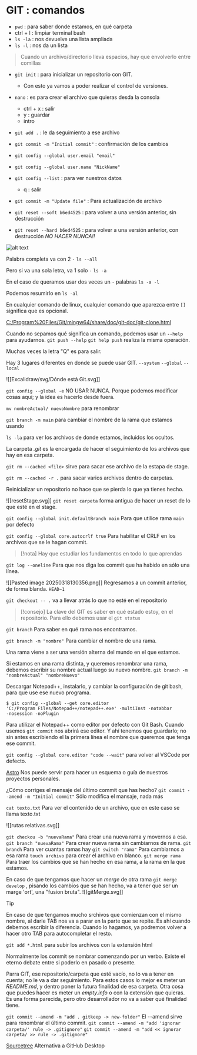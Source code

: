 # GIT : comandos

- `pwd` : para saber donde estamos, en qué carpeta
- ctrl + l : limpiar terminal bash
- `ls -la` : nos devuelve una lista ampliada
- `ls -l` : nos da un lista

> Cuando un archivo/directorio lleva espacios, hay que envolverlo entre comillas

- `git init` : para inicializar un repositorio con GIT.
	- Con esto ya vamos a poder realizar el control de versiones.
- `nano` : es para crear el archivo que quieras desda la consola
	- ctrl + x : salir
	- y : guardar
	- intro  

- `git add .` : le da seguimiento a ese archivo

- `git commit -m "Initial commit"` : confirmación de los cambios

- `git config --global user.email "email"`

- `git config --global user.name "NickName"`

- `git config --list` : para ver nuestros datos
	- q : salir

- `git commit -m "Update file"` : Para actualización de archivo

- `git reset --soft b6ed4525` : para volver a una versión anterior, sin destrucción

- `git reset --hard b6ed4525` : para volver a una versión anterior, con destrucción *NO HACER NUNCA!!*

![alt text](git.svg)

Palabra completa va con 2 `-`
`ls --all`

Pero si va una sola letra, va 1 solo `-`
`ls -a`

En el caso de queramos usar dos veces un `-` palabras
`ls -a -l`

Podemos resumirlo en 
`ls -al`

En cualquier comando de linux, cualquier comando que aparezca entre `[]` significa que es opcional.

[C:/Program%20Files/Git/mingw64/share/doc/git-doc/git-clone.html](file:///C:/Program%20Files/Git/mingw64/share/doc/git-doc/git-clone.html)

Cuando no sepamos qué significa un comando, podemos usar un `--help` para ayudarnos. 
`git push --help`
`git help push` realiza la misma operación.

Muchas veces la letra "Q" es para salir.

Hay 3 lugares diferentes en donde se puede usar GIT. `--system` `--global` `--local`

![[Excalidraw/svg/Dónde está Git.svg]]

`git config --global -e` NO USAR NUNCA. Porque podemos modificar cosas aquí;  y la idea es hacerlo desde fuera.

`mv nombreActual/ nuevoNombre` para renombrar

`git branch -m main` para cambiar el nombre de la rama que estamos usando

`ls -la` para ver los archivos de donde estamos, incluidos los ocultos.

La carpeta *.git* es la encargada de hacer el seguimiento de los archivos que hay en esa carpeta.

`git rm --cached <file>` sirve para sacar ese archivo de la estapa de stage.

`git rm --cached -r .` para sacar varios archivos dentro de carpetas.

Reinicializar un repositorio no hace que se pierda lo que ya tienes hecho.


![[resetStage.svg]]
`git reset carpeta`  forma antigua de hacer un reset de lo que esté en el stage.

`git config --global init.defaultBranch main` Para que utilice rama `main` por defecto

`git config --global core.autocrlf true` Para habilitar el CRLF en los archivos que se le hagan commit.

> [!nota]
> Hay que estudiar los fundamentos en todo lo que aprendas

`git log --oneline` Para que nos diga los commit que ha habido en sólo una línea.

![[Pasted image 20250318130356.png]]
Regresamos a un commit anterior, de forma blanda. `HEAD~1`

`git checkout -- .` va a llevar atrás lo que no esté en el repositorio

> [!consejo]
> La clave del GIT es saber en qué estado estoy, en el repositorio.
> Para ello debemos usar el `git status`

`git branch` Para saber en qué rama nos encontramos.

`git branch -m "nombre"` Para cambiar el nombre de una rama.

Una rama viene a ser una versión alterna del mundo en el que estamos.

Si estamos en una rama distinta, y queremos renombrar una rama, debemos escribir su nombre actual luego su nuevo nombre. `git branch -m "nombreActual" "nombreNuevo"`

Descargar Notepad++, instalarlo, y cambiar la configuración de git bash, para que use ese nuevo programa.

```
$ git config --global --get core.editor
'C:/Program Files/Notepad++/notepad++.exe' -multiInst -notabbar
-nosession -noPlugin
```
Para utilizar el Notepad++ como editor por defecto con Git Bash. Cuando usemos `git commit` nos abrirá ese editor. Y ahí tenemos que guardarlo; no sin antes escribiendo el la primera línea el nombre que queremos que tenga ese commit.

`git config --global core.editor "code --wait"` para volver al VSCode por defecto.

[Astro](https://astro.build/) Nos puede servir para hacer un esquema o guía de nuestros proyectos personales.

¿Cómo corriges el mensaje del último commit que has hecho?
`git commit --amend -m "Initial commit"` Sólo modifica el mansaje, nada más


`cat texto.txt` Para ver el contenido de un archivo, que en este caso se llama texto.txt

![[rutas relativas.svg]]

`git checkou -b "nuevaRama"` Para crear una nueva rama y movernos a esa.
`git branch "nuevaRama"` Para crear nueva rama sin cambiarnos de rama.
`git branch` Para ver cuantas ramas hay
`git switch "rama"` Para cambiarnos a esa rama
`touch archivo` para crear el archivo en blanco.
`git merge rama` Para traer los cambios que se han hecho en esa rama, a la rama en la que estamos.

En caso de que tengamos que hacer un *merge* de otra rama `git merge develop` , pisando los cambios que se han hecho, va a tener que ser un marge 'ort', una "fusion bruta".
![[gitMerge.svg]]
> [!tip]
> En caso de que tengamos mucho srchivos que comienzan con el mismo nombre, al darle TAB nos va a parar en la parte que se repite. Es ahí cuando debemos escribir la diferencia. Cuando lo hagamos, ya podremos volver a hacer otro TAB para autocompletar el resto.

`git add *.html` para subir los archivos con la extensión html

Normalmente los commit se nombrar comenzando por un verbo. Existe el eterno debate entre si poderlo en pasado o presente.

Parra GIT, ese repositorio/carpeta que esté vacío, no lo va a tener en cuenta; no le va a dar seguimiento. Para estos casos lo mejor es meter un *README.md*, y dentro poner la futura finalidad de esa carpeta. Otra cosa que puedes hacer es meter un *empty.info* o con la extensión que quieras. Es una forma parecida, pero otro desarrollador no va a saber qué finalidad tiene.

`git commit --amend -m "add . gitkeep -> new-folder"` El --amend sirve para renombrar el último commit.
`git commit --amend -m "add 'ignorar carpeta/' rule -> .gitignore"`
`git commit --amend -m "add << ignorar carpeta/ >> rule -> .gitignore"`
 
[Sourcetree](https://www.sourcetreeapp.com/) Alternativa a GitHub Desktop